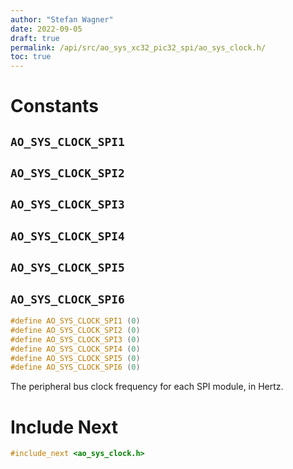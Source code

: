 ```yaml
---
author: "Stefan Wagner"
date: 2022-09-05
draft: true
permalink: /api/src/ao_sys_xc32_pic32_spi/ao_sys_clock.h/
toc: true
---
```


# Constants

## `AO_SYS_CLOCK_SPI1`
## `AO_SYS_CLOCK_SPI2`
## `AO_SYS_CLOCK_SPI3`
## `AO_SYS_CLOCK_SPI4`
## `AO_SYS_CLOCK_SPI5`
## `AO_SYS_CLOCK_SPI6`

```c
#define AO_SYS_CLOCK_SPI1 (0)
#define AO_SYS_CLOCK_SPI2 (0)
#define AO_SYS_CLOCK_SPI3 (0)
#define AO_SYS_CLOCK_SPI4 (0)
#define AO_SYS_CLOCK_SPI5 (0)
#define AO_SYS_CLOCK_SPI6 (0)
```

The peripheral bus clock frequency for each SPI module, in Hertz.

# Include Next

```c
#include_next <ao_sys_clock.h>
```
